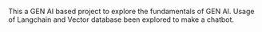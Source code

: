 This a GEN AI based project to explore the fundamentals of GEN AI. Usage of Langchain and Vector database been explored to make a chatbot.
